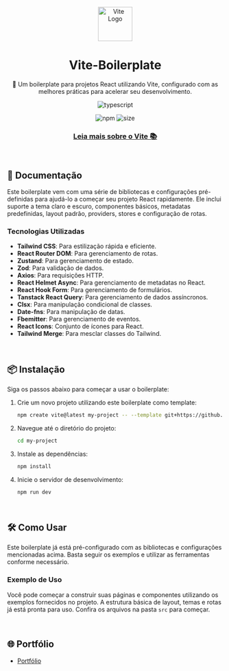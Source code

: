 <p align="center">
  <img src="https://vitejs.dev/logo.svg" alt="Vite Logo" width="80" height="80">
</p>

<h1 align="center">Vite-Boilerplate</h1>

<p align="center">
  🚀 Um boilerplate para projetos React utilizando Vite, configurado com as melhores práticas para acelerar seu desenvolvimento.
</p>

<p align="center">
  <img alt='typescript' src="https://img.shields.io/badge/-TypeScript-black?style=for-the-badge&logoColor=white&logo=typescript&color=2F73BF"/>
</p>

<p align="center">
  <img alt="npm" src="https://img.shields.io/npm/v/vite">
  <img alt='size' src='https://img.shields.io/bundlephobia/minzip/vite-boilerplate?color=success&label=size' />
</p>

<h3 align="center">
  <a href="https://vitejs.dev/guide/">
    Leia mais sobre o Vite 📚
  </a>
</h3>

<br />

<!-- DOCUMENTATION -->

## 📄 Documentação

Este boilerplate vem com uma série de bibliotecas e configurações pré-definidas para ajudá-lo a começar seu projeto React rapidamente. Ele inclui suporte a tema claro e escuro, componentes básicos, metadatas predefinidas, layout padrão, providers, stores e configuração de rotas.

### Tecnologias Utilizadas

- **Tailwind CSS**: Para estilização rápida e eficiente.
- **React Router DOM**: Para gerenciamento de rotas.
- **Zustand**: Para gerenciamento de estado.
- **Zod**: Para validação de dados.
- **Axios**: Para requisições HTTP.
- **React Helmet Async**: Para gerenciamento de metadatas no React.
- **React Hook Form**: Para gerenciamento de formulários.
- **Tanstack React Query**: Para gerenciamento de dados assíncronos.
- **Clsx**: Para manipulação condicional de classes.
- **Date-fns**: Para manipulação de datas.
- **Fbemitter**: Para gerenciamento de eventos.
- **React Icons**: Conjunto de ícones para React.
- **Tailwind Merge**: Para mesclar classes do Tailwind.

<br />

<!-- INSTALLATION -->

## 📦 Instalação

Siga os passos abaixo para começar a usar o boilerplate:

1. Crie um novo projeto utilizando este boilerplate como template:

   ```bash
   npm create vite@latest my-project -- --template git+https://github.com/LanPRD/vite-boilerplate.git
   ```

2. Navegue até o diretório do projeto:

   ```bash
   cd my-project
   ```

3. Instale as dependências:

   ```bash
   npm install
   ```

4. Inicie o servidor de desenvolvimento:

   ```bash
   npm run dev
   ```

<br />

<!-- USAGE -->

## 🛠️ Como Usar

Este boilerplate já está pré-configurado com as bibliotecas e configurações mencionadas acima. Basta seguir os exemplos e utilizar as ferramentas conforme necessário.

### Exemplo de Uso

Você pode começar a construir suas páginas e componentes utilizando os exemplos fornecidos no projeto. A estrutura básica de layout, temas e rotas já está pronta para uso. Confira os arquivos na pasta `src` para começar.

<br />

<!-- CONTACT -->

## 🌐 Portfólio

- [Portfólio](https://portfolio.prdev.com.br/)
